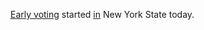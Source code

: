 <a href="https://www.voteearlyny.org/">Early voting</a> started <a href="https://elections.ulstercountyny.gov/early-voting/">in</a> New York State today.
